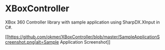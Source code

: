 # XBoxController
XBox 360 Controller library with sample application using SharpDX.XInput in C#.

[[https://github.com/okmer/XBoxController/blob/master/SampleApplicationScreenshot.png|alt=Sample Application Screenshot]]
